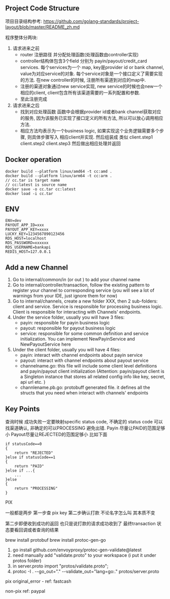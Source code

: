 ## Project Code Structure
项目目录结构参考: https://github.com/golang-standards/project-layout/blob/master/README_zh.md

程序整体分两块:
1. 请求进来之前
    *  router 注册路径 并分配处理函数(处理函数由controller实现)
    *  controller结构体包含3个field 分别为 payin/payout/credit_card services. 每个services为一个 map, key是provider id or bank channel, value为对应service的对象. 每个service对象是一个接口定义了需要实现的方法. 在new controller的时候, 注册所有渠道到对应的map中. 
    *   注册的渠道对象通过new service实现, new service的时候也会new一个相应的client, client包含所有该渠道需要的一系列配置和参数.
    *   至此注册完成
2. 请求进来之后
    *   找到对应处理函数 函数中会根据provider id或者bank channel获取对应的服务, 因为该服务已实现了接口定义的所有方法, 所以可以放心调用相应方法. 
    *   相应方法均表示为一个business logic, 如果实现这个业务逻辑需要多个步骤, 则具体步骤写入 相应client并实现. 然后组装成 类似 client.step1 client.step2 client.step3 然后做出相应处理并返回
## Docker operation
```
docker build --platform linux/amd64 -t cc:amd .
docker build --platform linux/arm64 -t cc:arm .
// cc.tar is target name
// cc:latest is source name
docker save -o cc.tar cc:latest                                    
docker load -i cc.tar
```

## ENV
```
ENV=dev
PAYOUT_APP_ID=xxx
PAYOUT_APP_KEY=xxxx
LUCKY_KEY=1234567890123456
RDS_HOST=localhost
RDS_PASSWORD=xxxxxx
RDS_USERNAME=bankapi
REDIS_HOST=127.0.0.1

```

## Add a new Channel
1. Go to internal/common/in (or out ) to add your channel name
2. Go to internal/controller/transaction, follow the existing pattern to register your channel to corresponding service (you will see a lot of warnings from your IDE, just ignore them for now)
3. Go to internal/channels, create a new folder XXX, then 2 sub-folders: client and service. Service is responsible for processing business logic. Client is responsible for interacting with Channels' endpoints.
4. Under the service folder, usually you will have 3 files: 
    * payin: responsible for payin business logic
    * payout: responsible for payout business logic
    * service: responsible for some common definition and service initialization. You can implement NewPayinService and NewPayoutService here
5. Under the client folder, usually you will have 4 files:
    * payin: interact with channel endpoints about payin service
    * payout: interact with channel endpoints about payout service
    * channelname.go: this file will include some client level definitions and payin/payout client initialization (Attention: payin/payout client is a Singleton instance that stores all related config info like key, secret, api url etc. )
    * channlename.pb.go: protobuff generated file. it defines all the structs that you need when interact with channels' endpoints




## Key Points
查询时候 成功失败一定要映射specific status code, 不确定的 status code 可以找渠道确认, 非确定的可以PROCESSING 避免出错. Payin 尽量让PAID的范围足够小 Payout尽量让REJECTED的范围足够小 比如下面
```
if statusCode==0
{
    return "REJECTED"
}else if statusCode==1
{
    return "PAID"
}else if ...{
    ...
}else 
{
    return "PROCESSING"
}
```

PIX

一般都是两步 第一步查 pix key 第二步确认打款 不论名字怎么叫 其本质不变

第二步即便收到成功的返回 也只是说打款的请求成功收到了 最终transaction 状态要看回调或者查询的结果



brew install protobuf
brew install protoc-gen-go



1. go install github.com/envoyproxy/protoc-gen-validate@latest
2. need manually add "validate.proto" to your workspace (i put it under protos folder)
3. in server.proto 
import "protos/validate.proto";
4. protoc -I .  --go_out="." --validate_out="lang=go:." protos/server.proto  


pix
original_error - ref: fastcash

non-pix 
ref: paypal